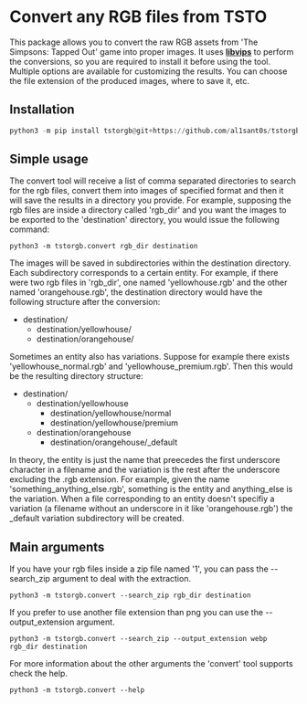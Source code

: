 # Convert any RGB files from TSTO

This package allows you to convert the raw RGB assets from 'The Simpsons: Tapped Out' game into proper images.
It uses [**libvips**](https://www.libvips.org/) to perform the conversions, so you are required to install it before using the tool. Multiple options are available for customizing the results. You can choose the file extension of the produced images, where to save it, etc.

## Installation

```python
python3 -m pip install tstorgb@git+https://github.com/al1sant0s/tstorgb
```

## Simple usage

The convert tool will receive a list of comma separated directories to search for the rgb files, convert them into images of specified format and then
it will save the results in a directory you provide. For example, supposing the rgb files are inside a directory called 'rgb_dir' and you want the images to be exported
to the 'destination' directory, you would issue the following command:

```
python3 -m tstorgb.convert rgb_dir destination
```

The images will be saved in subdirectories within the destination directory. Each subdirectory corresponds to a certain entity. For example, if there were two rgb files in 'rgb_dir', one named
'yellowhouse.rgb' and the other named 'orangehouse.rgb', the destination directory would have the following structure after the conversion:

- destination/
  - destination/yellowhouse/
  - destination/orangehouse/

Sometimes an entity also has variations. Suppose for example there exists 'yellowhouse_normal.rgb' and 'yellowhouse_premium.rgb'. Then this would be the resulting directory structure:

- destination/
  - destination/yellowhouse
    - destination/yellowhouse/normal
    - destination/yellowhouse/premium
  - destination/orangehouse
    - destination/orangehouse/_default

In theory, the entity is just the name that preecedes the first underscore character in a filename and the variation is the rest after the underscore excluding the .rgb extension.
For example, given the name 'something_anything_else.rgb', something is the entity and anything_else is the variation.
When a file corresponding to an entity doesn't specifiy a variation (a filename without an underscore in it like 'orangehouse.rgb') the _default variation subdirectory will be created.

## Main arguments

If you have your rgb files inside a zip file named '1', you can pass the --search_zip argument to deal with the extraction.

```
python3 -m tstorgb.convert --search_zip rgb_dir destination
```

If you prefer to use another file extension than png you can use the --output_extension argument.

```
python3 -m tstorgb.convert --search_zip --output_extension webp rgb_dir destination
```

For more information about the other arguments the 'convert' tool supports check the help.

```
python3 -m tstorgb.convert --help
```
